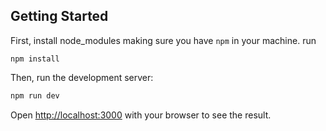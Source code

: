 ## Getting Started

First, install node_modules
making sure you have `npm` in your machine.
run
```
npm install
```

Then, run the development server:

```bash
npm run dev
```

Open [http://localhost:3000](http://localhost:3000) with your browser to see the result.
